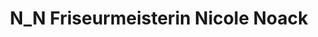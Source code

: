 ---
title: "N_N Friseurmeisterin Nicole Noack"
url: /apen/n_n-friseurmeisterin-nicole-noack/
shop: Friseur
---